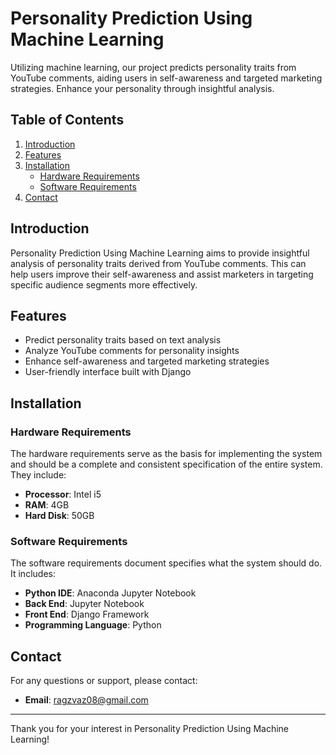 # Personality Prediction Using Machine Learning

Utilizing machine learning, our project predicts personality traits from YouTube comments, aiding users in self-awareness and targeted marketing strategies. Enhance your personality through insightful analysis.

## Table of Contents

1. [Introduction](#introduction)
2. [Features](#features)
3. [Installation](#installation)
   - [Hardware Requirements](#hardware-requirements)
   - [Software Requirements](#software-requirements)
4. [Contact](#contact)

## Introduction

Personality Prediction Using Machine Learning aims to provide insightful analysis of personality traits derived from YouTube comments. This can help users improve their self-awareness and assist marketers in targeting specific audience segments more effectively.

## Features

- Predict personality traits based on text analysis
- Analyze YouTube comments for personality insights
- Enhance self-awareness and targeted marketing strategies
- User-friendly interface built with Django

## Installation

### Hardware Requirements

The hardware requirements serve as the basis for implementing the system and should be a complete and consistent specification of the entire system. They include:

- **Processor**: Intel i5
- **RAM**: 4GB
- **Hard Disk**: 50GB

### Software Requirements

The software requirements document specifies what the system should do. It includes:

- **Python IDE**: Anaconda Jupyter Notebook
- **Back End**: Jupyter Notebook
- **Front End**: Django Framework
- **Programming Language**: Python

## Contact

For any questions or support, please contact:
- **Email**: [ragzvaz08@gmail.com](mailto:ragzvaz08@gmail.com)

---

Thank you for your interest in Personality Prediction Using Machine Learning!
